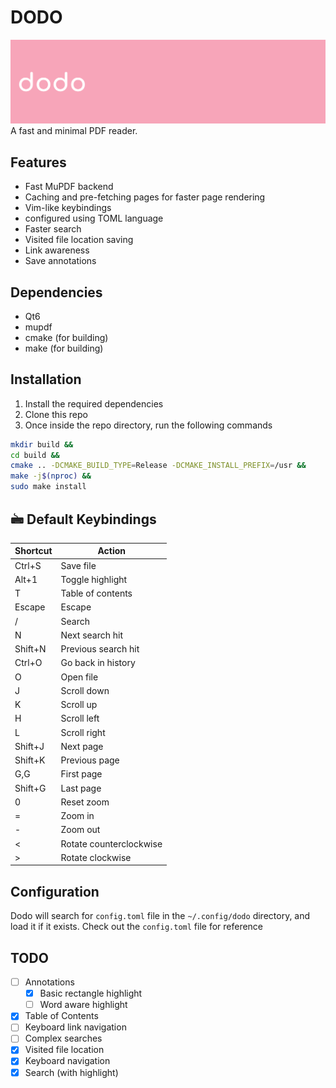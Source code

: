# DODO

<img src="./logo/banner.png"/>
A fast and minimal PDF reader.

## Features

- Fast MuPDF backend
- Caching and pre-fetching pages for faster page rendering
- Vim-like keybindings
- configured using TOML language
- Faster search
- Visited file location saving
- Link awareness
- Save annotations

## Dependencies

- Qt6
- mupdf
- cmake (for building)
- make (for building)

## Installation

1. Install the required dependencies
2. Clone this repo
3. Once inside the repo directory, run the following commands

```bash
mkdir build &&
cd build &&
cmake .. -DCMAKE_BUILD_TYPE=Release -DCMAKE_INSTALL_PREFIX=/usr &&
make -j$(nproc) &&
sudo make install
```

## 🖮 Default Keybindings

| Shortcut     | Action             |
|--------------|--------------------|
| Ctrl+S       | Save file          |
| Alt+1        | Toggle highlight   |
| T            | Table of contents  |
| Escape       | Escape             |
| /            | Search             |
| N            | Next search hit    |
| Shift+N      | Previous search hit|
| Ctrl+O       | Go back in history |
| O            | Open file          |
| J            | Scroll down        |
| K            | Scroll up          |
| H            | Scroll left        |
| L            | Scroll right       |
| Shift+J      | Next page          |
| Shift+K      | Previous page      |
| G,G          | First page         |
| Shift+G      | Last page          |
| 0            | Reset zoom         |
| =            | Zoom in            |
| -            | Zoom out           |
| <            | Rotate counterclockwise |
| >            | Rotate clockwise   |

## Configuration

Dodo will search for `config.toml` file in the `~/.config/dodo` directory, and load it if it exists.
Check out the `config.toml` file for reference

## TODO

- [ ] Annotations
    - [X] Basic rectangle highlight
    - [ ] Word aware highlight
- [X] Table of Contents
- [ ] Keyboard link navigation
- [ ] Complex searches
- [X] Visited file location
- [X] Keyboard navigation
- [X] Search (with highlight)
